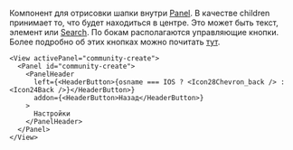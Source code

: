 Компонент для отрисовки шапки внутри [Panel](#panel). В качестве children принимает то, что будет находиться в центре.
Это может быть текст, элемент или [Search](#search). По бокам располагаются управляющие кнопки. Более подробно об этих
кнопках можно почитать [тут](#headerbutton).

```
<View activePanel="community-create">
  <Panel id="community-create">
    <PanelHeader
      left={<HeaderButton>{osname === IOS ? <Icon28Chevron_back /> : <Icon24Back />}</HeaderButton>}
      addon={<HeaderButton>Назад</HeaderButton>}
    >
      Настройки
    </PanelHeader>
  </Panel>
</View>
```
